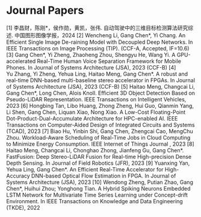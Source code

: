 Journal Papers
======
[1] 李昌财，陈刚*，侯作勋，黄凯，张伟. 自动驾驶中的三维目标检测算法研究综述. 中国图形图像学报，2024
[2] Wencheng Li, Gang Chen*, Yi Chang. An Efficient Single Image De-raining Model with Decoupled Deep Networks. In IEEE Transactions on Image Processing (TIP). (CCF-A, Accepted, IF=10.6)
[3] Gang Chen*, Yi Zheng, Zhaoheng Zhou, Shengyu He, Wang Yi. A GPU-accelerated Real-Time Human Voice Separation Framework for Mobile Phones. In Journal of Systems Architecture (JSA), 2023 (CCF-B)
[4] Yu Zhang, Yi Zheng, Yehua Ling, Haitao Meng, Gang Chen*. A robust and real-time DNN-based multi-baseline stereo accelerator in FPGAs. In Journal of Systems Architecture (JSA), 2023 (CCF-B)
[5] Haitao Meng, Changcai Li, Gang Chen*, Long Chen, Alois Knoll. Efficient 3D Object Detection Based on Pseudo-LiDAR Representation. IEEE Transactions on Intelligent Vehicles, 2023
[6] Hongbing Tan, Libo Huang,  Zhong Zheng, Hui Guo, Qianmin Yang, Li Shen, Gang Chen, Liquan Xiao, Nong Xiao. A Low-Cost Floating-Point Dot-Product-Dual-Accumulate Architecture for HPC-enabled AI. IEEE Transactions on Computer-Aided Design of Integrated Circuits and Systems (TCAD), 2023 
[7] Biao Hu, Yinbin Shi, Gang Chen, Zhengcai Cao, MengChu Zhou. Workload-Aware Scheduling of Real-Time Jobs in Cloud Computing to Minimize Energy Consumption. IEEE Internet of Things Journal , 2023 
[8] Haitao Meng, Changcai Li, Chonghao Zhong, Jianfeng Gu, Gang Chen*. FastFusion: Deep Stereo-LiDAR Fusion for Real-time High-precision Dense Depth Sensing.  In Journal of Field Robotics (JFR), 2023
[9] Yuanxing Yan, Yehua Ling, Gang Chen*. An Efficient Real-Time Accelerator for High-Accuracy DNN-based Optical Flow Estimation in FPGA. In Journal of Systems Architecture (JSA), 2023
[10] Wendong Zheng, Putian Zhao, Gang Chen*, Huihui Zhou; Yonghong Tian. A Hybrid Spiking Neurons Embedded LSTM Network for Multivariate Time Series Learning under Concept-drift Environment. In IEEE Transactions on Knowledge and Data Engineering (TKDE), 2022 
